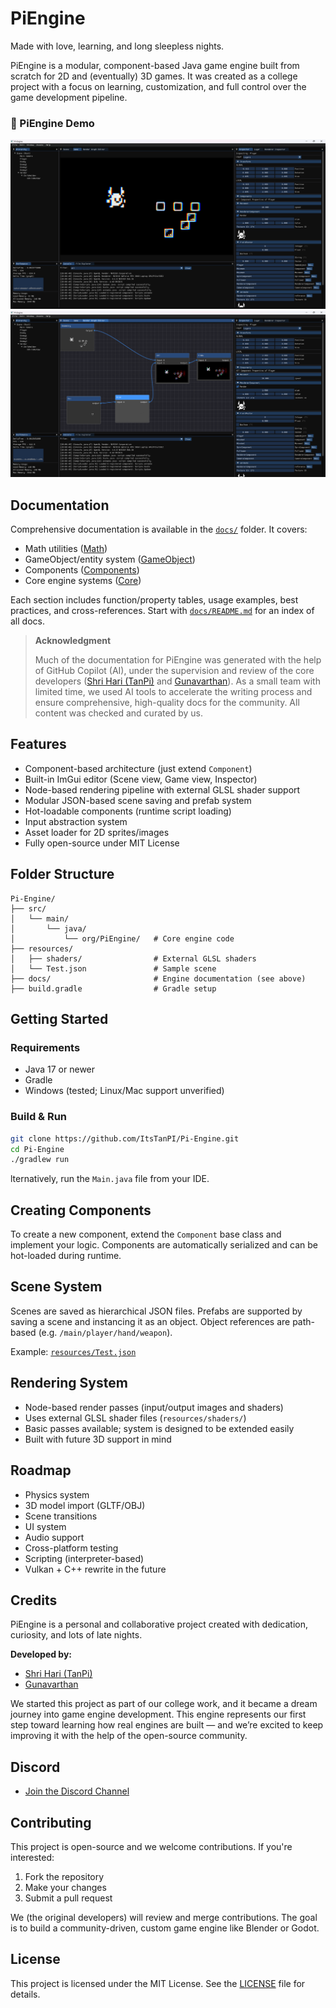 # PiEngine 
Made with love, learning, and long sleepless nights.

PiEngine is a modular, component-based Java game engine built from scratch for 2D and (eventually) 3D games. It was created as a college project with a focus on learning, customization, and full control over the game development pipeline.

### 🎥 PiEngine Demo
[![Watch the video](docs/screenshots/Editor.png)](https://www.youtube.com/watch?v=3pVAaNRfhNo)
![RenderGraph Screenshots](docs/screenshots/RenderGraph.png)


## Documentation

Comprehensive documentation is available in the [`docs/`](docs/README.md) folder. It covers:
- Math utilities ([Math](docs/Math/README.md))
- GameObject/entity system ([GameObject](docs/GameObject/README.md))
- Components ([Components](docs/Components/README.md))
- Core engine systems ([Core](docs/Core/README.md))

Each section includes function/property tables, usage examples, best practices, and cross-references. Start with [`docs/README.md`](docs/README.md) for an index of all docs.

> **Acknowledgment**
>
> Much of the documentation for PiEngine was generated with the help of GitHub Copilot (AI), under the supervision and review of the core developers ([Shri Hari (TanPi)](https://github.com/ItsTanPI) and [Gunavarthan](https://github.com/Gunavarthan)).
> As a small team with limited time, we used AI tools to accelerate the writing process and ensure comprehensive, high-quality docs for the community. All content was checked and curated by us.

## Features

- Component-based architecture (just extend `Component`)
- Built-in ImGui editor (Scene view, Game view, Inspector)
- Node-based rendering pipeline with external GLSL shader support
- Modular JSON-based scene saving and prefab system
- Hot-loadable components (runtime script loading)
- Input abstraction system
- Asset loader for 2D sprites/images
- Fully open-source under MIT License

## Folder Structure

```
Pi-Engine/
├── src/
│   └── main/
│       └── java/
│           └── org/PiEngine/   # Core engine code
├── resources/
│   ├── shaders/                # External GLSL shaders
│   └── Test.json               # Sample scene
├── docs/                       # Engine documentation (see above)
├── build.gradle                # Gradle setup

```


## Getting Started

### Requirements

- Java 17 or newer
- Gradle
- Windows (tested; Linux/Mac support unverified)

### Build & Run

```bash
git clone https://github.com/ItsTanPI/Pi-Engine.git
cd Pi-Engine
./gradlew run
```
lternatively, run the `Main.java` file from your IDE.

## Creating Components

To create a new component, extend the `Component` base class and implement your logic. Components are automatically serialized and can be hot-loaded during runtime.

## Scene System

Scenes are saved as hierarchical JSON files. Prefabs are supported by saving a scene and instancing it as an object. Object references are path-based (e.g. `/main/player/hand/weapon`).

Example: [`resources/Test.json`](https://github.com/ItsTanPI/Pi-Engine/blob/main/src/main/resources/Test.json)

## Rendering System

- Node-based render passes (input/output images and shaders)
- Uses external GLSL shader files (`resources/shaders/`)
- Basic passes available; system is designed to be extended easily
- Built with future 3D support in mind

## Roadmap

- Physics system
- 3D model import (GLTF/OBJ)
- Scene transitions
- UI system
- Audio support
- Cross-platform testing
- Scripting (interpreter-based)
- Vulkan + C++ rewrite in the future

## Credits

PiEngine is a personal and collaborative project created with dedication, curiosity, and lots of late nights.

**Developed by:**
- [Shri Hari (TanPi)](https://github.com/ItsTanPI)
- [Gunavarthan](https://github.com/Gunavarthan)

We started this project as part of our college work, and it became a dream journey into game engine development. This engine represents our first step toward learning how real engines are built — and we’re excited to keep improving it with the help of the open-source community.

## Discord
 - [Join the Discord Channel](https://github.com/ItsTanPI/Pi-Engine)


## Contributing

This project is open-source and we welcome contributions. If you're interested:

1. Fork the repository
2. Make your changes
3. Submit a pull request

We (the original developers) will review and merge contributions. The goal is to build a community-driven, custom game engine like Blender or Godot.

## License

This project is licensed under the MIT License. See the [LICENSE](https://github.com/ItsTanPI/Pi-Engine/blob/main/LICENSE) file for details.
